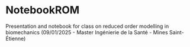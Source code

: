 # NotebookROM
Presentation and notebook for class on reduced order modelling in biomechanics (09/01/2025 - Master Ingénierie de la Santé - Mines Saint-Étienne)
